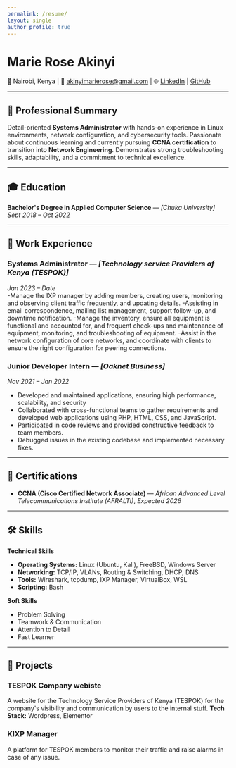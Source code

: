 ```yaml
---
permalink: /resume/
layout: single
author_profile: true
---
```

# **Marie Rose Akinyi**  
📍 Nairobi, Kenya | 📧 akinyimarierose@gmail.com | 🌐 [LinkedIn](https://www.linkedin.com/in/marie-rose-akinyi/) | [GitHub](https://github.com/Marie-rgb)

---

## 📝 Professional Summary

Detail-oriented **Systems Administrator** with hands-on experience in Linux environments, network configuration, and cybersecurity tools. Passionate about continuous learning and currently pursuing **CCNA certification** to transition into **Network Engineering**. Demonstrates strong troubleshooting skills, adaptability, and a commitment to technical excellence.

---

## 🎓 Education

**Bachelor's Degree in Applied Computer Science** — *[Chuka University]*  
*Sept 2018 – Oct 2022*  

---

## 💼 Work Experience

### **Systems Administrator** — *[Technology service Providers of Kenya (TESPOK)]*  
*Jan 2023 – Date*  
-Manage the IXP manager by adding members, creating users, monitoring and observing client traffic frequently, and updating details.
-Assisting in email correspondence, mailing list management, support follow-up, and downtime notification.
-Manage the inventory, ensure all equipment is functional and accounted for, and frequent check-ups and maintenance of equipment, monitoring, and troubleshooting of equipment.
-Assist in the network configuration of core networks, and coordinate with clients to ensure the right configuration for peering connections.

### **Junior Developer Intern** — *[Oaknet Business]*  
*Nov 2021 – Jan 2022*  
-  Developed and maintained applications, ensuring high performance, scalability, and security
-  Collaborated with cross-functional teams to gather requirements and developed web applications using PHP, HTML, CSS, and JavaScript.
- Participated in code reviews and provided constructive feedback to team members.
- Debugged issues in the existing codebase and implemented necessary fixes.

---

## 🏅 Certifications

- **CCNA (Cisco Certified Network Associate)** — *African Advanced Level Telecommunications Institute (AFRALTI)*, *Expected 2026*  

---

## 🛠 Skills

**Technical Skills**  
- **Operating Systems:** Linux (Ubuntu, Kali), FreeBSD, Windows Server  
- **Networking:** TCP/IP, VLANs, Routing & Switching, DHCP, DNS  
- **Tools:** Wireshark, tcpdump, IXP Manager, VirtualBox, WSL  
- **Scripting:** Bash

**Soft Skills**  
- Problem Solving  
- Teamwork & Communication  
- Attention to Detail  
- Fast Learner

---

## 🚀 Projects

### **TESPOK Company webiste**  
A website for the Technology Service Providers of Kenya (TESPOK) for the company's visibility and communication by users to the internal stuff.
**Tech Stack:** Wordpress, Elementor

### **KIXP Manager**  
A platform for TESPOK members to monitor their traffic and raise alarms in case of any issue.
